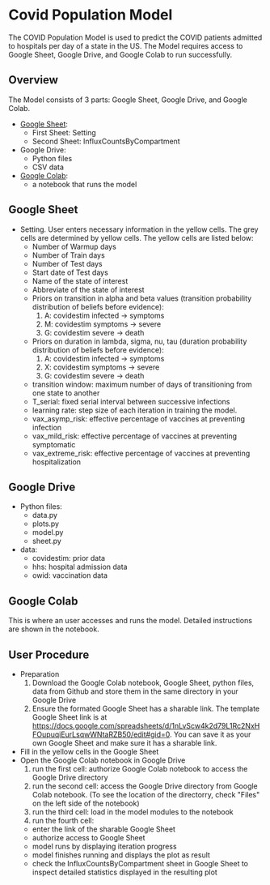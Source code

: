 # Covid Population Model
The COVID Population Model is used to predict the COVID patients admitted to hospitals per day of a state in the US. The Model requires access to Google Sheet, Google Drive, and Google Colab to run successfully.

## Overview
The Model consists of 3 parts: Google Sheet, Google Drive, and Google Colab.
- [Google Sheet](https://docs.google.com/spreadsheets/d/1nLvScw4k2d79L1Rc2NxHFOupuqiEurLsqwWNtaRZB50/edit#gid=0):
  - First Sheet: Setting 
  - Second Sheet: InfluxCountsByCompartment
- Google Drive:
  - Python files
  - CSV data
- [Google Colab](https://github.com/xchjason/CovidPopulationModel/blob/main/Model_Notebook.ipynb):
  - a notebook that runs the model

## Google Sheet
- Setting. User enters necessary information in the yellow cells. The grey cells are determined by yellow cells. The yellow cells are listed below:
  - Number of Warmup days
  - Number of Train days
  - Number of Test days
  - Start date of Test days
  - Name of the state of interest
  - Abbreviate of the state of interest
  - Priors on transition in alpha and beta values (transition probability distribution of beliefs before evidence):
    1. A: covidestim infected -> symptoms
    2. M: covidestim symptoms -> severe
    3. G: covidestim severe -> death
  - Priors on duration in lambda, sigma, nu, tau (duration probability distribution of beliefs before evidence):
    1. A: covidestim infected -> symptoms
    2. X: covidestim symptoms -> severe
    3. G: covidestim severe -> death
  - transition window: maximum number of days of transitioning from one state to another
  - T_serial: fixed serial interval between successive infections
  - learning rate: step size of each iteration in training the model.
  - vax_asymp_risk: effective percentage of vaccines at preventing infection
  - vax_mild_risk: effective percentage of vaccines at preventing symptomatic
  - vax_extreme_risk: effective percentage of vaccines at preventing hospitalization


## Google Drive
- Python files:
  - data.py
  - plots.py
  - model.py
  - sheet.py
- data:
  - covidestim: prior data
  - hhs: hospital admission data
  - owid: vaccination data

## Google Colab
This is where an user accesses and runs the model. Detailed instructions are shown in the notebook. 

## User Procedure
- Preparation
  1. Download the Google Colab notebook, Google Sheet, python files, data from Github and store them in the same directory in your Google Drive
  2. Ensure the formated Google Sheet has a sharable link. The template Google Sheet link is at https://docs.google.com/spreadsheets/d/1nLvScw4k2d79L1Rc2NxHFOupuqiEurLsqwWNtaRZB50/edit#gid=0. You can save it as your own Google Sheet and make sure it has a sharable link. 
- Fill in the yellow cells in the Google Sheet
- Open the Google Colab notebook in Google Drive
  1. run the first cell: authorize Google Colab notebook to access the Google Drive directory
  2. run the second cell: access the Google Drive directory from Google Colab notebook. (To see the location of the directorry, check "Files" on the left side of the notebook)
  3. run the third cell: load in the model modules to the notebook
  4. run the fourth cell: 
    - enter the link of the sharable Google Sheet
    - authorize access to Google Sheet
    - model runs by displaying iteration progress
    - model finishes running and displays the plot as result
    - check the InfluxCountsByCompartment sheet in Google Sheet to inspect detailed statistics displayed in the resulting plot
  
